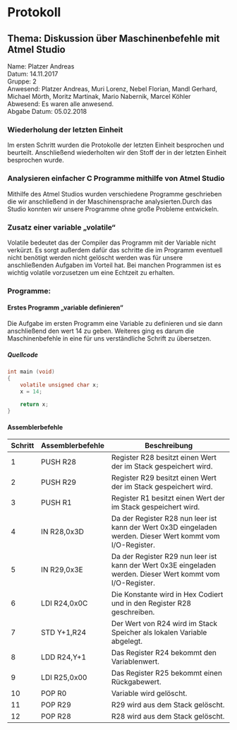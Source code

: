 # Protokoll
## Thema: Diskussion über Maschinenbefehle mit Atmel Studio 

Name: Platzer Andreas <br>
Datum: 14.11.2017 <br>
Gruppe: 2 <br>
Anwesend: Platzer Andreas, Muri Lorenz, Nebel Florian, Mandl Gerhard, Michael Mörth, Moritz Martinak, Mario Nabernik, Marcel Köhler <br>
Abwesend: Es waren alle anwesend. <br>
Abgabe Datum: 05.02.2018 <br>


### Wiederholung der letzten Einheit 

Im ersten Schritt wurden die Protokolle der letzten Einheit besprochen und beurteilt. 
Anschließend wiederholten wir den Stoff der in der letzten Einheit besprochen wurde.

### Analysieren einfacher C Programme mithilfe von Atmel Studio

Mithilfe des Atmel Studios wurden verschiedene Programme geschrieben die wir anschließend in der Maschinensprache analysierten.Durch das Studio konnten wir unsere Programme ohne große Probleme entwickeln. 

### Zusatz einer variable „volatile“

Volatile bedeutet das der Compiler das Programm mit der Variable nicht verkürzt. Es sorgt außerdem dafür das schritte die im Programm eventuell nicht benötigt werden nicht gelöscht werden was für unsere anschließenden Aufgaben im Vorteil hat. Bei manchen Programmen ist es wichtig volatile vorzusetzen um eine Echtzeit zu erhalten. 

### Programme:

#### Erstes Programm „variable definieren“

Die Aufgabe im ersten Programm eine Variable zu definieren und sie dann anschließend den wert 14 zu geben. Weiteres ging es darum die Maschinenbefehle in eine für uns verständliche Schrift zu übersetzen. 

##### Quellcode
```c
int main (void)
{
	volatile unsigned char x;
	x = 14;
	
	return x;
}
```
#### Assemblerbefehle
Schritt | Assemblerbefehle | Beschreibung
--------------- | --------- | ---------
1 | PUSH R28 | Register R28 besitzt einen Wert der im Stack gespeichert wird.
2 | PUSH R29 | Register R29 besitzt einen Wert der im Stack gespeichert wird.
3 | PUSH R1 |  Register R1 besitzt einen Wert der im Stack gespeichert wird. 
4 | IN R28,0x3D | Da der Register R28 nun leer ist kann der Wert 0x3D eingeladen werden. Dieser Wert kommt vom I/O-Register.
5 | IN R29,0x3E | Da der Register R29 nun leer ist kann der Wert 0x3E eingeladen werden. Dieser Wert kommt vom I/O-Register.
6 | LDI R24,0x0C | Die Konstante wird in Hex Codiert und in den Register R28 geschreiben.
7 | STD Y+1,R24 | Der Wert von R24 wird im Stack Speicher als lokalen Variable abgelegt.  
8 | LDD R24,Y+1 | Das Register R24 bekommt den Variablenwert.
9 | LDI R25,0x00 | Das Register R25 bekommt einen Rückgabewert.
10 | POP R0 | Variable wird gelöscht.
11 | POP R29 | R29 wird aus dem Stack gelöscht.
12 | POP R28 | R28 wird aus dem Stack gelöscht.



